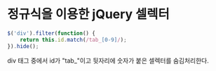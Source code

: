 # 정규식을 이용한 jQuery 셀렉터

```javascript
$('div').filter(function() { 
    return this.id.match(/tab_[0-9]/); 
}).hide();
```

div 태그 중에서 id가 "tab_"이고 뒷자리에 숫자가 붙은 셀렉터를 숨김처리한다.
